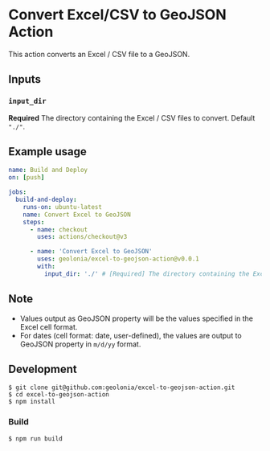 # Convert Excel/CSV to GeoJSON Action

This action converts an Excel / CSV file to a GeoJSON.

## Inputs

### `input_dir`

**Required** The directory containing the Excel / CSV files to convert. Default `"./"`.

## Example usage

```yaml
name: Build and Deploy
on: [push]

jobs:
  build-and-deploy:
    runs-on: ubuntu-latest
    name: Convert Excel to GeoJSON
    steps:
      - name: checkout
        uses: actions/checkout@v3

      - name: 'Convert Excel to GeoJSON'
        uses: geolonia/excel-to-geojson-action@v0.0.1
        with:
          input_dir: './' # [Required] The directory containing the Excel files to convert.
```

## Note
* Values output as GeoJSON property will be the values specified in the Excel cell format.
* For dates (cell format: date, user-defined), the values are output to GeoJSON property in `m/d/yy` format.

## Development

```
$ git clone git@github.com:geolonia/excel-to-geojson-action.git
$ cd excel-to-geojson-action
$ npm install
```

### Build

```
$ npm run build
```


